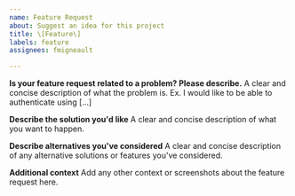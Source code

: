 ```yaml
---
name: Feature Request
about: Suggest an idea for this project
title: \[Feature\]
labels: feature
assignees: fmigneault

---
```


**Is your feature request related to a problem? Please describe.**
A clear and concise description of what the problem is. 
Ex. I would like to be able to authenticate using \[...\]

**Describe the solution you'd like**
A clear and concise description of what you want to happen.

**Describe alternatives you've considered**
A clear and concise description of any alternative solutions or features you've considered.

**Additional context**
Add any other context or screenshots about the feature request here.
